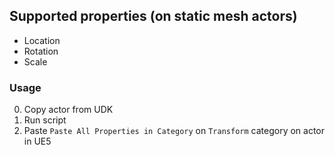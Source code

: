 ## Supported properties (on static mesh actors)

- Location
- Rotation
- Scale

### Usage

0. Copy actor from UDK
1. Run script
2. Paste `Paste All Properties in Category` on `Transform` category on actor in UE5
